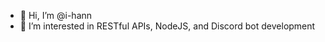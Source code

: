 - 👋 Hi, I’m @i-hann
- 👀 I’m interested in RESTful APIs, NodeJS, and Discord bot development

<!---
i-hann/i-hann is a ✨ special ✨ repository because its `README.md` (this file) appears on your GitHub profile.
You can click the Preview link to take a look at your changes.
--->
